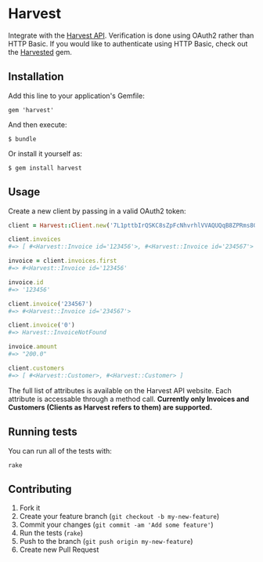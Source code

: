 # Harvest

Integrate with the [Harvest API](http://www.getharvest.com/api).  Verification
is done using OAuth2 rather than HTTP Basic.  If you would like to authenticate
using HTTP Basic, check out the
[Harvested](https://github.com/zmoazeni/harvested) gem.

## Installation

Add this line to your application's Gemfile:

    gem 'harvest'

And then execute:

    $ bundle

Or install it yourself as:

    $ gem install harvest

## Usage

Create a new client by passing in a valid OAuth2 token:

```ruby
client = Harvest::Client.new('7L1pttbIrQSKC8sZpFcNhvrhlVVAQUQqB8ZPRms8GrMrnlS9hEzTVQIAv8rny/b0MFDWyZRieBdcyNEYdt2WSR==')

client.invoices
#=> [ #<Harvest::Invoice id='123456'>, #<Harvest::Invoice id='234567'> ]

invoice = client.invoices.first
#=> #<Harvest::Invoice id='123456'

invoice.id
#=> '123456'

client.invoice('234567')
#=> #<Harvest::Invoice id='234567'>

client.invoice('0')
#=> Harvest::InvoiceNotFound

invoice.amount
#=> "200.0"

client.customers
#=> [ #<Harvest::Customer>, #<Harvest::Customer> ]
```

The full list of attributes is available on the Harvest API website.  Each
attribute is accessable through a method call.  **Currently only Invoices and
Customers (Clients as Harvest refers to them) are supported.**

## Running tests

You can run all of the tests with:

    rake

## Contributing

1. Fork it
2. Create your feature branch (`git checkout -b my-new-feature`)
3. Commit your changes (`git commit -am 'Add some feature'`)
4. Run the tests (`rake`)
5. Push to the branch (`git push origin my-new-feature`)
6. Create new Pull Request
